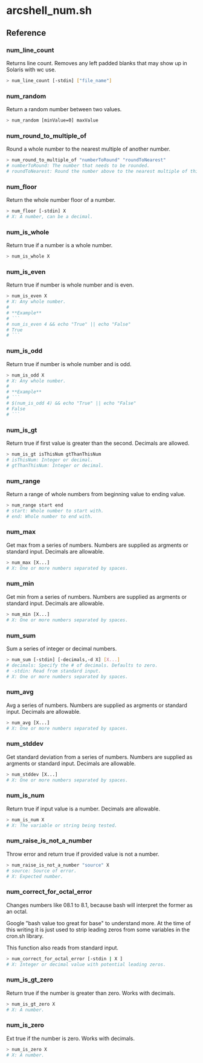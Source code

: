 # arcshell_num.sh

## Reference


### num_line_count
Returns line count. Removes any left padded blanks that may show up in Solaris with wc use.
```bash
> num_line_count [-stdin] ["file_name"]
```

### num_random
Return a random number between two values.
```bash
> num_random [minValue=0] maxValue
```

### num_round_to_multiple_of
Round a whole number to the nearest multiple of another number.
```bash
> num_round_to_multiple_of "numberToRound" "roundToNearest"
# numberToRound: The number that needs to be rounded.
# roundToNearest: Round the number above to the nearest multiple of this number.
```

### num_floor
Return the whole number floor of a number.
```bash
> num_floor [-stdin] X
# X: A number, can be a decimal.
```

### num_is_whole
Return true if a number is a whole number.
```bash
> num_is_whole X
```

### num_is_even
Return true if number is whole number and is even.

```bash
> num_is_even X
# X: Any whole number.
# 
# **Example**
# ```
# num_is_even 4 && echo "True" || echo "False"
# True
# ```
```

### num_is_odd
Return true if number is whole number and is odd.

```bash
> num_is_odd X
# X: Any whole number.
# 
# **Example**
# ```
# $(num_is_odd 4) && echo "True" || echo "False"
# False
# ```
```

### num_is_gt
Return true if first value is greater than the second. Decimals are allowed.
```bash
> num_is_gt isThisNum gtThanThisNum
# isThisNum: Integer or decimal.
# gtThanThisNum: Integer or decimal.
```

### num_range
Return a range of whole numbers from beginning value to ending value.
```bash
> num_range start end
# start: Whole number to start with.
# end: Whole number to end with.
```

### num_max
Get max from a series of numbers. Numbers are supplied as argments or standard input. Decimals are allowable.
```bash
> num_max [X...]
# X: One or more numbers separated by spaces.
```

### num_min
Get min from a series of numbers. Numbers are supplied as argments or standard input. Decimals are allowable.
```bash
> num_min [X...]
# X: One or more numbers separated by spaces.
```

### num_sum
Sum a series of integer or decimal numbers.
```bash
> num_sum [-stdin] [-decimals,-d X] [X...]
# decimals: Specify the # of decimals. Defaults to zero.
# -stdin: Read from standard input.
# X: One or more numbers separated by spaces.
```

### num_avg
Avg a series of numbers. Numbers are supplied as argments or standard input. Decimals are allowable.
```bash
> num_avg [X...]
# X: One or more numbers separated by spaces.
```

### num_stddev
Get standard deviation from a series of numbers. Numbers are supplied as argments or standard input. Decimals are allowable.
```bash
> num_stddev [X...]
# X: One or more numbers separated by spaces.
```

### num_is_num
Return true if input value is a number. Decimals are allowable.
```bash
> num_is_num X
# X: The variable or string being tested.
```

### num_raise_is_not_a_number
Throw error and return true if provided value is not a number.
```bash
> num_raise_is_not_a_number "source" X
# source: Source of error.
# X: Expected number.
```

### num_correct_for_octal_error
Changes numbers like 08.1 to 8.1, because bash will interpret the former as an octal.

Google "bash value too great for base" to understand more. At the time of this
writing it is just used to strip leading zeros from some variables in the cron.sh
library.

This function also reads from standard input.

```bash
> num_correct_for_octal_error [-stdin | X ]
# X: Integer or decimal value with potential leading zeros.
```

### num_is_gt_zero
Return true if the number is greater than zero. Works with decimals.
```bash
> num_is_gt_zero X
# X: A number.
```

### num_is_zero
Ext true if the number is zero. Works with decimals.
```bash
> num_is_zero X
# X: A number.
```

